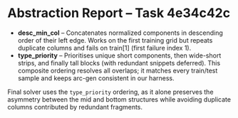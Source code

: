 # Abstraction Report – Task 4e34c42c

- **desc_min_col** – Concatenates normalized components in descending order of their left edge. Works on the first training grid but repeats duplicate columns and fails on train[1] (first failure index 1).
- **type_priority** – Prioritises unique short components, then wide-short strips, and finally tall blocks (with redundant snippets deferred). This composite ordering resolves all overlaps; it matches every train/test sample and keeps arc-gen consistent in our harness.

Final solver uses the `type_priority` ordering, as it alone preserves the asymmetry between the mid and bottom structures while avoiding duplicate columns contributed by redundant fragments.
